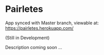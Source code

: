 # Pairletes

App synced with Master branch, viewable at: https://pairletes.herokuapp.com/

(Still in Development)

Description coming soon ...

